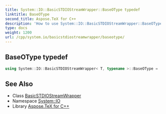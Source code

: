 ```yaml
---
title: System::IO::BasicSTDIOStreamWrapper::BaseOType typedef
linktitle: BaseOType
second_title: Aspose.TeX for C++
description: 'How to use System::IO::BasicSTDIOStreamWrapper::BaseOType typedef of System::IO::BasicSTDIOStreamWrapper class in C++.'
type: docs
weight: 1200
url: /cpp/system.io/basicstdiostreamwrapper/baseotype/
---
```

## BaseOType typedef




```cpp
using System::IO::BasicSTDIOStreamWrapper< T, typename >::BaseOType =  BasicSTDOStreamWrapper<T>
```

## See Also

* Class [BasicSTDIOStreamWrapper](../)
* Namespace [System::IO](../../)
* Library [Aspose.TeX for C++](../../../)
